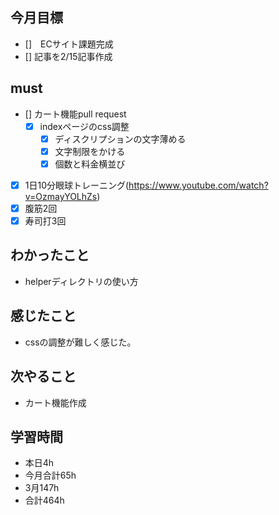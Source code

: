 
## 今月目標
- []　ECサイト課題完成
- [] 記事を2/15記事作成


## must
- [] カート機能pull request
  - [x] indexページのcss調整
    - [x] ディスクリプションの文字薄める
    - [x] 文字制限をかける　
    - [x] 個数と料金横並び 
- [x] 1日10分眼球トレーニング(https://www.youtube.com/watch?v=OzmayYOLhZs)
- [x] 腹筋2回
- [x] 寿司打3回

## わかったこと
- helperディレクトリの使い方


  
## 感じたこと
- cssの調整が難しく感じた。
  
## 次やること
  - カート機能作成

## 学習時間
  - 本日4h
  - 今月合計65h
  - 3月147h
  - 合計464h
